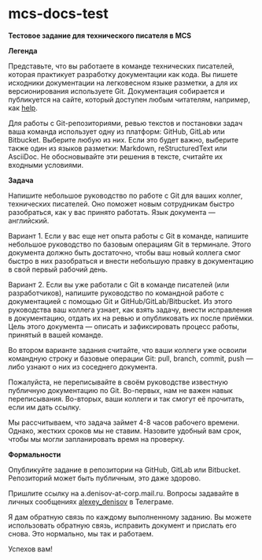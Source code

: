 # mcs-docs-test
**Тестовое задание для технического писателя в MCS**

**Легенда**

Представьте, что вы работаете в команде технических писателей, которая практикует разработку документации как кода. Вы пишете исходники документации на легковесном языке разметки, а для их версионирования используете Git. Документация собирается и публикуется на сайте, который доступен любым читателям, например, как [help](https://mcs.mail.ru/help).

Для работы с Git-репозиториями, ревью текстов и постановки задач ваша команда использует одну из платформ: GitHub, GitLab или Bitbucket. Выберите любую из них. Если это будет важно, выберите также один из языков разметки: Markdown, reStructuredText или AsciiDoc. Не обосновывайте эти решения в тексте, считайте их входными условиями.

**Задача**

Напишите небольшое руководство по работе с Git для ваших коллег, технических писателей. Оно поможет новым сотрудникам быстро разобраться, как у вас принято работать. Язык документа — английский.

Вариант 1. Если у вас еще нет опыта работы с Git в команде, напишите небольшое руководство по базовым операциям Git в терминале. Этого документа должно быть достаточно, чтобы ваш новый коллега смог быстро в них разобраться и внести небольшую правку в документацию в свой первый рабочий день.

Вариант 2. Если вы уже работали с Git в команде писателей (или разработчиков), напишите руководство по командной работе с документацией с помощью Git и GitHub/GitLab/Bitbucket. Из этого руководства ваш коллега узнает, как взять задачу, внести исправления в документацию, отдать их на ревью и опубликовать их после приёмки. Цель этого документа — описать и зафиксировать процесс работы, принятый в вашей команде.

Во втором варианте задания считайте, что ваши коллеги уже освоили командную строку и базовые операции Git: pull, branch, commit, push — либо узнают о них из соседнего документа.

Пожалуйста, не переписывайте в своём руководстве известную публичную документацию по Git. Во-первых, нам не важен навык переписывания. Во-вторых, ваши коллеги и так смогут её прочитать, если им дать ссылку.

Мы рассчитываем, что задача займет 4-8 часов рабочего времени. Однако, жестких сроков мы не ставим. Назовите удобный вам срок, чтобы мы могли запланировать время на проверку.

**Формальности**

Опубликуйте задание в репозитории на GitHub, GitLab или Bitbucket. Репозиторий может быть публичным, это даже здорово.

Пришлите ссылку на a.denisov-at-corp.mail.ru. Вопросы задавайте в личных сообщениях [alexey_denisov](https://t.me/alexey_denisov) в Телеграме.

Я дам обратную связь по каждому выполненному заданию. Вы можете использовать обратную связь, исправить документ и прислать его снова. Это нормально, мы так и работаем.

Успехов вам!
